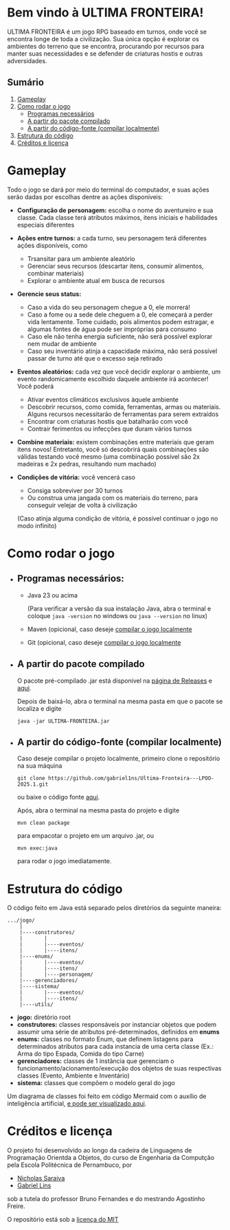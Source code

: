 # Bem vindo à ULTIMA FRONTEIRA!
ULTIMA FRONTEIRA é um jogo RPG baseado em turnos, onde você se encontra longe de toda a civilização. Sua única opção é explorar os ambientes do terreno que se encontra, procurando por recursos para manter suas necessidades e se defender de criaturas hostis e outras adversidades.

## Sumário
1. [Gameplay](#gameplay)
2. [Como rodar o jogo](#como-rodar-o-jogo)
    - [Programas necessários](#programas-necessários)
    - [A partir do pacote compilado](#a-partir-do-pacote-compilado)
    - [A partir do código-fonte (compilar localmente)](#a-partir-do-código-fonte-compilar-localmente)
3. [Estrutura do código](#estrutura-do-código)
4. [Créditos e licença](#créditos-e-licença)

# Gameplay

Todo o jogo se dará por meio do terminal do computador, e suas ações serão dadas por escolhas dentre as ações disponíveis:

- <b>Configuração de personagem:</b> escolha o nome do aventureiro e sua classe. Cada classe terá atributos máximos, itens iniciais e habilidades especiais diferentes

- <b>Ações entre turnos:</b> a cada turno, seu personagem terá diferentes ações disponíveis, como
    - Trsansitar para um ambiente aleatório
    - Gerenciar seus recursos (descartar itens, consumir alimentos, combinar materiais)
    - Explorar o ambiente atual em busca de recursos

- <b>Gerencie seus status:</b> 
    - Caso a vida do seu personagem chegue a 0, ele morrerá! 
    - Caso a fome ou a sede dele cheguem a 0, ele começará a perder vida lentamente. Tome cuidado, pois alimentos podem estragar, e algumas fontes de água pode ser impróprias para consumo
    - Caso ele não tenha energia suficiente, não será possível explorar nem mudar de ambiente
    - Caso seu inventário atinja a capacidade máxima, não será possível passar de turno até que o excesso seja retirado

- <b>Eventos aleatórios:</b> cada vez que você decidir explorar o ambiente, um evento randomicamente escolhido daquele ambiente irá acontecer! Você poderá
    - Ativar eventos climáticos exclusivos àquele ambiente
    - Descobrir recursos, como comida, ferramentas, armas ou materiais. Alguns recursos necessitarão de ferramentas para serem extraídos
    - Encontrar com criaturas hostis que batalharão com você
    - Contrair ferimentos ou infecções que duram vários turnos

- <b>Combine materiais:</b> existem combinações entre materiais que geram itens novos! Entretanto, você só descobrirá quais combinações são válidas testando você mesmo (uma combinação possível são 2x madeiras e 2x pedras, resultando num machado)

- <b>Condições de vitória:</b> você vencerá caso
    - Consiga sobreviver por 30 turnos
    - Ou construa uma jangada com os materiais do terreno, para conseguir velejar de volta à civilização

    (Caso atinja alguma condição de vitória, é possível continuar o jogo no modo infinito)

# Como rodar o jogo
- ## Programas necessários:
    - Java 23 ou acima
    
        (Para verificar a versão da sua instalação Java, abra o terminal e coloque `java -version` no windows ou `java --version` no linux) 

    - Maven (opicional, caso deseje [compilar o jogo localmente](#a-partir-do-código-fonte-compilar-localmente)
    
    - Git (opicional, caso deseje [compilar o jogo localmente](#a-partir-do-código-fonte-compilar-localmente)

- ## A partir do pacote compilado

    O pacote pré-compilado .jar está disponível na [página de Releases](https://github.com/gabriel1ns/Ultima-Fronteira---LPOO-2025.1/releases) e [aqui](https://github.com/gabriel1ns/Ultima-Fronteira---LPOO-2025.1/releases/download/CHECKPOINT-4/ULTIMA-FRONTEIRA-1.0.jar).
    
    Depois de baixá-lo, abra o terminal na mesma pasta em que o pacote se localiza e digite
    
    `java -jar ULTIMA-FRONTEIRA.jar`

- ## A partir do código-fonte (compilar localmente)

    Caso deseje compilar o projeto localmente, primeiro clone o repositório na sua máquina

    `git clone https://github.com/gabriel1ns/Ultima-Fronteira---LPOO-2025.1.git`

    ou baixe o código fonte [aqui](https://github.com/gabriel1ns/Ultima-Fronteira---LPOO-2025.1/archive/refs/tags/CHECKPOINT-4.zip).

    Após, abra o terminal na mesma pasta do projeto e digite

    `mvn clean package`
    
    para empacotar o projeto em um arquivo .jar, ou

    `mvn exec:java`

    para rodar o jogo imediatamente.

# Estrutura do código
O código feito em Java está separado pelos diretórios da seguinte maneira:
```
.../jogo/
    |
    |----construtores/
    |       |
    |       |----eventos/
    |       |----itens/
    |----enums/
    |       |----eventos/
    |       |----itens/
    |       |----personagem/
    |----gerenciadores/
    |----sistema/
    |       |----eventos/
    |       |----itens/
    |----utils/

```

- <b>jogo:</b> diretório root
- <b>construtores:</b> classes responsáveis por instanciar objetos que podem assumir uma série de atributos pré-determinados, definidos em <b>enums</b>
- <b>enums:</b> classes no formato Enum, que definem listagens para determinados atributos para cada instancia de uma certa classe (Ex.: Arma do tipo Espada, Comida do tipo Carne)
- <b>gerenciadores:</b> classes de 1 instância que gerenciam o funcionamento/acionamento/execução dos objetos de suas respectivas classes (Evento, Ambiente e Inventário)
- <b>sistema:</b> classes que compõem o modelo geral do jogo

Um diagrama de classes foi feito em código Mermaid com o auxílio de inteligência artificial, [e pode ser visualizado aqui](https://www.mermaidchart.com/play?utm_source=mermaid_live_editor&utm_medium=share#pako:eNrNGttu2zj2V4Q8KeO62H01igKeODM10KRpmhYLTAYFLTGOdiTSQ1GZtjOz_7KP-7Bf0R_bQ1ISLzqUZHcXWKBIbZ0Lz_0cHvn3s4zn9Gx1tlwu71nG2UOxX92zJJGPtKKrZEdqqr6WnP-yShjl-gv5zBu5Smj5i_qalaSuNVGSPBY5vawO8vMVrXZU1N_zT6tEigaYmBMU7qYge0Gqe5YXgmay4Cx5fWvoNTy5IgVLfr9n91I9W1TwNX0nRcH2P_18nqySJ17kBv9Pl-wGDuSM7GlliZeMKz0Mdf9Q4w8fP5JdURY5AR3qA80KUg5QCHzdNZLXq6Rg8qefe0DBniiTRBR8lWz7zz14TwVlwDHnYkO3Du6POGBEpgvOy5z_xrQEvZGs8q2pniXh_4A-8mcraQXm7RnuqbTipMrsQ-kWVZMTsW5tkloZukf1JWsqfYD1W0taU3ka4X6aUNE4xoEgEBUpiy9EfCAlny-wa-CmJuLVwBkpJt41xJwG-MGjQBF3a-yJUFDkFzpwI7xfRUMlDZWpR7Exq0tuDvTOHqSgldpJwYwcSKZPuiKfior4vvm1IUxqKEQgq31gYR6thSCfXxe1k3ALx3ho_FJVzqQgQgFS9Sc0whDDzYcdWIMSFhKRvMigYgVsPVMJWvEnahA6fgqp5Yji9adjiKSUFMR821tqY2yFOorWklw80jamQlYK-oF8iUBVzmvGCtgbfQhuz0UxLgJvD2IPcN76PsfCM0T5hpiUbkNYvH2_vr7bbtaby49X679tr9ZhqUD6hSwOfPDwQGseC2VfHe3hWDU-94up1TuNFL-R6nIHckZANyDtuCvGvfAtDlD6Q6mFIvNES8cVOc0gB3QWbxrR16MUjWnDIA8CF_X2Gqq9U39ywgJHkTIjLPO9tMwdEYb-UzzTiU56_t_UzLpowCFwkgePBM0GbIC5f20sMQDNT60fKFQBrapr8lFbWhLcov-vdpxvlCsCFRtaqmOS7WZoiA5tygwervvFH9c2VquBVBec1U3lJ2A_za4fqISxY5VEBqKegD7QQvrJtLCcETVGJyxspGtF0ZpMSKPILrVAA29mRibhTHgjFwerwXrfuGF8aAT9QgbBtHziZVPRmBkUk7QlCRQdlctG4o0-N3VGkBDjg5Yglu0tfSQPWtrTUt5RsyxUZrqT3pOarq8boNUzUukX2IMgX_iGwgiO1IUh35Fqe5xBJ2vD7CqjjBeoiBXVG1_Rb7b0LQiXuyP1YgCbqiDzjrx8ChyKTkM5rTNQnwxHIlX29XNXW8MUm3-cYf0TzRow_5gbAy_BOcdevjad4DG4wxbpDQp0elswZriA4CayyDhSheu29tXRyufsG0wlDtcQi-AUfOqMcn9muB3nl6PUh6YlwZRuzYAcCQaxwbyWwx2DqKsxFlkdz3R033GcTjUVawkOz0naDX-u2bAioooyqJJGdh16AIvBOvVi9VwzRgpNbKqzDE8rPcawKl34jgpvstM38h6iAtBcvF2E6ppmtK7bZZg3_Qe-s0cMvOdF5LOAzf8uQjecsozAhDpobibjrukeMuspCFBhqvANEeQCQnGVtGXZn1fQE0bC1mVynMb9ZNSJi0XJrS-0RkHlnme_dbUrQCF6evug2j71Da9rcHIBsRUUvYPgu749b6ix52AVmxcPRdaULc6nAzTsYVfqpJ2Ku3BO_Zb2gsuFueYysITG8Y1hBg3MHh1DB3eeB70FZMvM7VOtyVa9q51dSBeKbu8KHbtWkVhjeyPs5LQ7xau8w0WcQV9DMZa8W6X681-bMK55wur90OyL_ui-o_hfB4x3TZ11bDukdZ9t_nPvrtPFnl6iBbbUi_EOofuADvl24-9flpBAMpaPrPXqEK1HGbkzeR7rxMSiBfztnrYsGDiOrmUTXA8WOMf0HLOcUcXXggtJiYjYdlx-dG1dkQPZ0AsOPBjJuFLkFakfr8jhH3Pjfvyl0CL2MgAJ92VGSqgdRGzzDelkgtrhLgPMyzG3LUWIWoIimPqCMmTX0-2G1gvAzLATPa85KENpPQL1iqVv8WnQ8THkfjE3kagerm6tMwmc3cYcHGx8c64t3YVwA5nWXnJdsw1i9K4RjOOra_h39_72-s27jzfr2_XHD9u7N7fbYJU9EZxdgrapOKjpezQfV5HMx8n6Do0VeNuw39E8XMb-wKvw0SWjYh_eAbSNnIx5lti2gUsKsyQ7NPJNI-GvrS4Fg35ChOEXenH5QGr11kXhRKFr7Erawq4Ia6Sa-6IYbnfCmEvya0MnAr03vgheLUYCzDGEU_igqTEwNQwK5oPlXsK4Ub7m-72Cmri34IXDzana0F1-dOjSjmyQKAeYSmQ7jo0CvXdzYVfUQkQGMAOzJwQYkKlFTfhltYUwEWqX1R_4Zvd3mrk1EjGlhMr26GTrgf_mvf7D6SJ3ccVnBNe8B45j6qIdhaoyGIe6VwAUoY3UKXi_hJjGbMN5EtFeF6dR_VvWiDG6uhDFcEaAKI7XUlGMNpkiJ5icQIHvmSxkSXPtcwdDBdqLF2RXS0EkeflSX8TNw0IF8APJqHo6uH97RLZ7DUDGkvftWzb9o5z7s7_enyXL5cv2k-lQqwR64QiW88OcVQJXpDHcyFw5SdffPlWiqUqufu6RwAhiaIygo4J1tXOMwDmFqLY5hhvVpDfWDLruFjZJ5ZZyB9nR0OB9t1z2FP3Qu0oOcNNsikma2NQ8wUCJGSt0WtiE6n3DDGK38s0i1a__8aBwFHAV_cvz598p-xhC9RuRr_-KUbQnMFwgFN1WX4uepAciSHLTsEden7fE6vwXf4BI3eiKPbfvUjFoN2yHMDfrNcR_Rf_ij-fPw1MjGIPzEbzhux2D67yTDKRSr9AmcWbyavvZAG1OaBK1kTeU7bsRzTzYskcR-rs_DrftLIrhdzEPDZMfE9m-cjhJY2cLPEiqXMMEncb3o2KVCArTrPDogsWrJfYGEoy0f6vgC6h_BqLnLipAVZv3aIVFKkBraNsaknaRleidaj3JTae7bRkcbmTAo5pFF3PqBFmkD0xQuSNdWMTmkQbT3olMvEHwNB7hjHgiF2x8HGVlOzwSSU4Q9LHUL8iSvKgPnH39t9r0zuDsRtUMwdAmhE4-idlXff2nwlUNaS43bxLAYy5CNx2sEUJz2zqKKJzjj7davNNP0_o3hBPODkvoMeay1fAoe_W98ii6oChjFdh1vCXsrkjOaThif1-KyWVTBrLQu0Dds7M__wM-QE0w).

#  Créditos e licença

O projeto foi desenvolvido ao longo da cadeira de Linguagens de Programação Orientda a Objetos, do curso de Engenharia da Computção pela Escola Politécnica de Pernambuco, por
    
- [Nicholas Saraiva](https://github.com/Agiliis)
- [Gabriel Lins](https://github.com/gabriel1ns)

sob a tutela do professor Bruno Fernandes e do mestrando Agostinho Freire.

O repositório está sob a [licença do MIT](./LICENSE)
